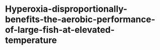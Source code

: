 # Hyperoxia-disproportionally-benefits-the-aerobic-performance-of-large-fish-at-elevated-temperature